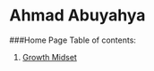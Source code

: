 # Ahmad Abuyahya
###Home Page
Table of contents:
1. [Growth Midset](https://ahmadabuyahya.github.io/Reading-Notes/)
